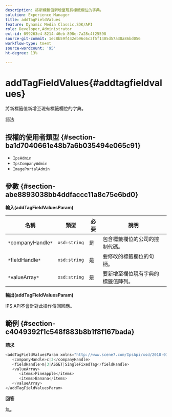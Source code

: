 ```yaml
---
description: 將新標籤值新增至現有標籤欄位的字典。
solution: Experience Manager
title: addTagFieldValues
feature: Dynamic Media Classic,SDK/API
role: Developer,Administrator
exl-id: 099263e4-8214-46eb-898e-7a28c4f25598
source-git-commit: 1ec8b59f442eb96c6c3f5f1405d57a38a86bd056
workflow-type: tm+mt
source-wordcount: '95'
ht-degree: 13%

---
```


# addTagFieldValues{#addtagfieldvalues}

將新標籤值新增至現有標籤欄位的字典。

語法

## 授權的使用者類型 {#section-ba1d7040661e48b7a6b035494e065c91}

* `IpsAdmin`
* `IpsCompanyAdmin`
* `ImagePortalAdmin`

## 參數 {#section-abe8893038bb4ddfaccc11a8c75e6bd0}

**輸入(addTagFieldValuesParam)**

| 名稱 | 類型 | 必要 | 說明 |
|---|---|---|---|
| `*`companyHandle`*` | `xsd:string` | 是 | 包含標籤欄位的公司的控制代碼。 |
| `*`fieldHandle`*` | `xsd:string` | 是 | 要修改的標籤欄位的句柄。 |
| `*`valueArray`*` | `xsd:string` | 是 | 要新增至欄位現有字典的標籤值陣列。 |

**輸出(addTagFieldValuesParam)**

IPS API不會針對此操作傳回回應。

## 範例 {#section-c4049392f1c548f883b8b1f8f167bada}

**請求**

```java
<addTagFieldValuesParam xmlns="http://www.scene7.com/IpsApi/xsd/2010-01-31">
   <companyHandle>c|3</companyHandle>
   <fieldHandle>m|3|ASSET|SingleFixedTag</fieldHandle>
   <valueArray>
      <items>Pineapple</items>
      <items>Banana</items>
   </valueArray>
</addTagFieldValuesParam>
```

**回答**

無。

